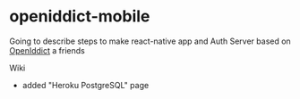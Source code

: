 # openiddict-mobile

Going to describe steps to make react-native app and Auth Server based on [OpenIddict](https://github.com/openiddict/openiddict-cordxxcc) a friends 

Wiki
- added "Heroku PostgreSQL" page
